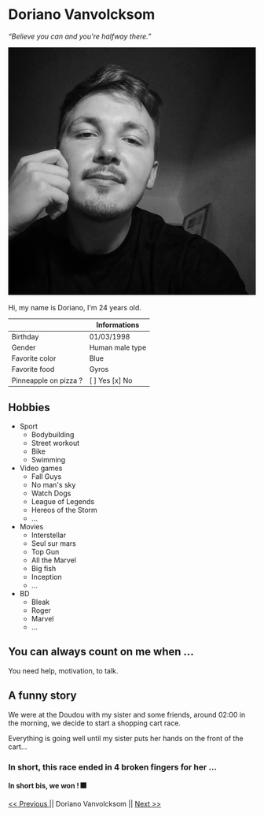 # Doriano Vanvolcksom

*“Believe you can and you’re halfway there.”*

![My profil pic](assets/pp.jpg)

Hi, my name is Doriano, I'm 24 years old.

|  | Informations |
| ----------- | ----------- |
| Birthday| 01/03/1998 |
| Gender | Human male type |  
| Favorite color | Blue |
| Favorite food | Gyros | 
| Pinneapple on pizza ? | [ ] Yes [x] No |  

## Hobbies

- Sport
    - Bodybuilding
    - Street workout
    - Bike
    - Swimming
- Video games
    - Fall Guys
    - No man's sky
    - Watch Dogs
    - League of Legends
    - Hereos of the Storm
    - ...
- Movies
    - Interstellar
    - Seul sur mars
    - Top Gun
    - All the Marvel
    - Big fish
    - Inception
    - ...
- BD
    - Bleak
    - Roger
    - Marvel
    - ...

## You can always count on me when ...

You need help, motivation, to talk.

## A funny story

We were at the Doudou with my sister and some friends, around 02:00 in the morning, we decide to start a shopping cart race.

Everything is going well until my sister puts her hands on the front of the cart...

### In short, this race ended in 4 broken fingers for her ...
#### In short bis, we won ! :fireworks:

[<< Previous ](https://github.com/JulienScourneau/challenge-markdown/blob/main/README.md)|| Doriano Vanvolcksom || [Next >>](https://github.com/EddyVer/Markdown/blob/dev/README.md)